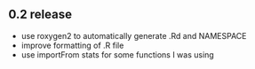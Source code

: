 
## 0.2 release

- use roxygen2 to automatically generate .Rd and NAMESPACE
- improve formatting of .R file
- use importFrom stats for some functions I was using